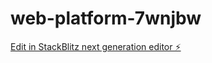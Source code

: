 # web-platform-7wnjbw

[Edit in StackBlitz next generation editor ⚡️](https://stackblitz.com/~/github.com/johhv/web-platform-7wnjbw)